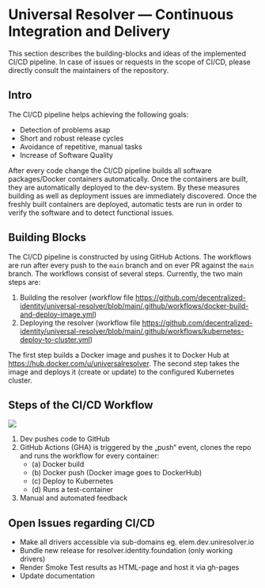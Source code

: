 # Universal Resolver — Continuous Integration and Delivery

This section describes the building-blocks and ideas of the implemented CI/CD pipeline. In case of issues or requests in the scope of CI/CD, please directly consult the maintainers of the repository.

## Intro

The CI/CD pipeline helps achieving the following goals:
* Detection of problems asap
* Short and robust release cycles
* Avoidance of repetitive, manual tasks
* Increase of Software Quality 

After every code change the CI/CD pipeline builds all software packages/Docker containers automatically. Once the containers are built, they are automatically deployed to the dev-system. By these measures building as well as deployment issues are immediately discovered. Once the freshly built containers are deployed, automatic tests are run in order to verify the software and to detect functional issues.

## Building Blocks

The CI/CD pipeline is constructed by using GitHub Actions. The workflows are run after every push to the `main` branch and on ever PR against the `main` branch.
The workflows consist of several steps. Currently, the two main steps are:

1. Building the resolver (workflow file https://github.com/decentralized-identity/universal-resolver/blob/main/.github/workflows/docker-build-and-deploy-image.yml)
2. Deploying the resolver (workflow file https://github.com/decentralized-identity/universal-resolver/blob/main/.github/workflows/kubernetes-deploy-to-cluster.yml)

The first step builds a Docker image and pushes it to Docker Hub at https://hub.docker.com/u/universalresolver.
The second step takes the image and deploys it (create or update) to the configured Kubernetes cluster.

## Steps of the CI/CD Workflow

![](https://user-images.githubusercontent.com/55081379/68245944-2a78db00-0018-11ea-8ebe-22c19d5ad096.PNG)

1. Dev pushes code to GitHub
2. GitHub Actions (GHA) is triggered by the „push“ event, clones the repo and runs the workflow for every container:
    * (a) Docker build
    * (b) Docker push (Docker image goes to DockerHub)
    * (c) Deploy to Kubernetes
    * (d) Runs a test-container
3. Manual and automated feedback

## Open Issues regarding CI/CD

* Make all drivers accessible via sub-domains eg. elem.dev.uniresolver.io
* Bundle new release for resolver.identity.foundation (only working drivers)
* Render Smoke Test results as HTML-page and host it via gh-pages
* Update documentation
